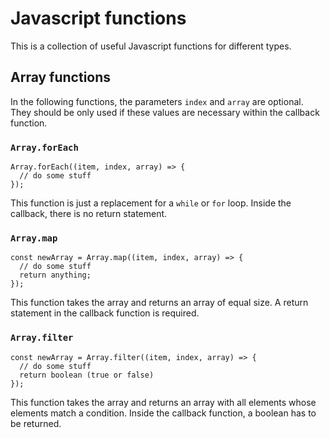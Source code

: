 # Javascript functions

This is a collection of useful Javascript functions for different types.

## Array functions

In the following functions, the parameters `index` and `array` are optional.
They should be only used if these values are necessary within the callback function.

### `Array.forEach`
```
Array.forEach((item, index, array) => {
  // do some stuff
});
```
This function is just a replacement for a `while` or `for` loop. Inside the
callback, there is no return statement.

### `Array.map`
```
const newArray = Array.map((item, index, array) => {
  // do some stuff
  return anything;
});
```
This function takes the array and returns an array of equal size. A return
statement in the callback function is required.

### `Array.filter`
```
const newArray = Array.filter((item, index, array) => {
  // do some stuff
  return boolean (true or false)
});
```
This function takes the array and returns an array with all elements whose
elements match a condition. Inside the callback function, a boolean has to be returned.